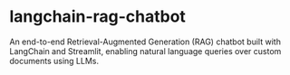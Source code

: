# langchain-rag-chatbot
An end-to-end Retrieval-Augmented Generation (RAG) chatbot built with LangChain and Streamlit, enabling natural language queries over custom documents using LLMs.
